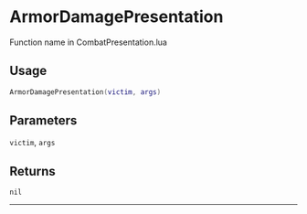 # ArmorDamagePresentation
Function name in CombatPresentation.lua
## Usage
```lua
ArmorDamagePresentation(victim, args)
```
## Parameters
`victim`, `args`
## Returns
`nil`

---